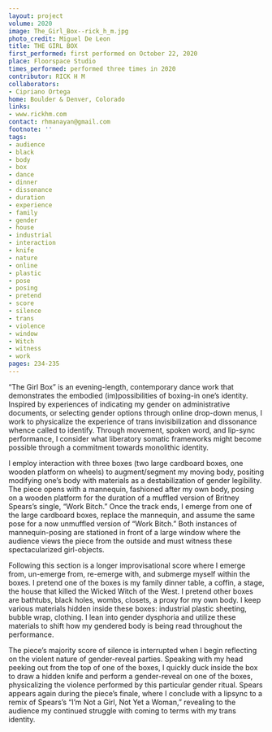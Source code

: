 ```yaml
---
layout: project
volume: 2020
image: The_Girl_Box--rick_h_m.jpg
photo_credit: Miguel De Leon
title: THE GIRL BOX
first_performed: first performed on October 22, 2020
place: Floorspace Studio
times_performed: performed three times in 2020
contributor: RICK H M
collaborators:
- Cipriano Ortega
home: Boulder & Denver, Colorado
links:
- www.rickhm.com
contact: rhmanayan@gmail.com
footnote: ''
tags:
- audience
- black
- body
- box
- dance
- dinner
- dissonance
- duration
- experience
- family
- gender
- house
- industrial
- interaction
- knife
- nature
- online
- plastic
- pose
- posing
- pretend
- score
- silence
- trans
- violence
- window
- Witch
- witness
- work
pages: 234-235
---
```




“The Girl Box” is an evening-length, contemporary dance work that demonstrates the embodied (im)possibilities of boxing-in one’s identity. Inspired by experiences of indicating my gender on administrative documents, or selecting gender options through online drop-down menus, I work to physicalize the experience of trans invisibilization and dissonance whence called to identify. Through movement, spoken word, and lip-sync performance, I consider what liberatory somatic frameworks might become possible through a commitment towards monolithic identity.

I employ interaction with three boxes (two large cardboard boxes, one wooden platform on wheels) to augment/segment my moving body, positing modifying one’s body with materials as a destabilization of gender legibility. The piece opens with a mannequin, fashioned after my own body, posing on a wooden platform for the duration of a muffled version of Britney Spears’s single, “Work Bitch.” Once the track ends, I emerge from one of the large cardboard boxes, replace the mannequin, and assume the same pose for a now unmuffled version of “Work Bitch.” Both instances of mannequin-posing are stationed in front of a large window where the audience views the piece from the outside and must witness these spectacularized girl-objects.

Following this section is a longer improvisational score where I emerge from, un-emerge from, re-emerge with, and submerge myself within the boxes. I pretend one of the boxes is my family dinner table, a coffin, a stage, the house that killed the Wicked Witch of the West. I pretend other boxes are bathtubs, black holes, wombs, closets, a proxy for my own body. I keep various materials hidden inside these boxes: industrial plastic sheeting, bubble wrap, clothing. I lean into gender dysphoria and utilize these materials to shift how my gendered body is being read throughout the performance.

The piece’s majority score of silence is interrupted when I begin reflecting on the violent nature of gender-reveal parties. Speaking with my head peeking out from the top of one of the boxes, I quickly duck inside the box to draw a hidden knife and perform a gender-reveal on one of the boxes, physicalizing the violence performed by this particular gender ritual. Spears appears again during the piece’s finale, where I conclude with a lipsync to a remix of Spears’s “I’m Not a Girl, Not Yet a Woman,” revealing to the audience my continued struggle with coming to terms with my trans identity.
